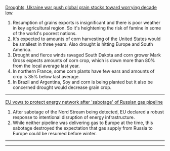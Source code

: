 [Droughts, Ukraine war push global grain stocks toward worrying decade low](https://www.reuters.com/markets/commodities/droughts-ukraine-war-push-global-grain-stocks-toward-worrying-decade-low-2022-09-26/)

1) Resumption of grains exports is insignificant and there is poor weather in key agricultural region. So it's heightening the risk of famine in some of the world's poorest nations.
2) It's expected to amounts of corn harvesting of the United States would be smallest in three years. Also drought is hitting Europe and South America.
3) Drought and fierce winds ravaged South Dakota and corn grower Mark Gross expects amounts of corn crop, which is down more than 80% from the local average last year.
4) In northern France, some corn plants have few ears and amounts of crop is 35% below last average.
5) In Brazil and Argentina, Soy and corn is being planted but it also be concerned drought would decrease grain crop.

<hr>

[EU vows to protect energy network after 'sabotage' of Russian gas pipeline](https://www.reuters.com/business/energy/mystery-gas-leaks-hit-major-russian-undersea-gas-pipelines-europe-2022-09-27/)

1) After sabotage of the Nord Stream being detected, EU declared a robust response to intentional disruption of energy infrastructure.
2) While neither pipeline was delivering gas to Europe at the time, this sabotage destroyed the expectation that gas supply from Russia to Europe could be resumed before winter.

<hr>

<hr>
